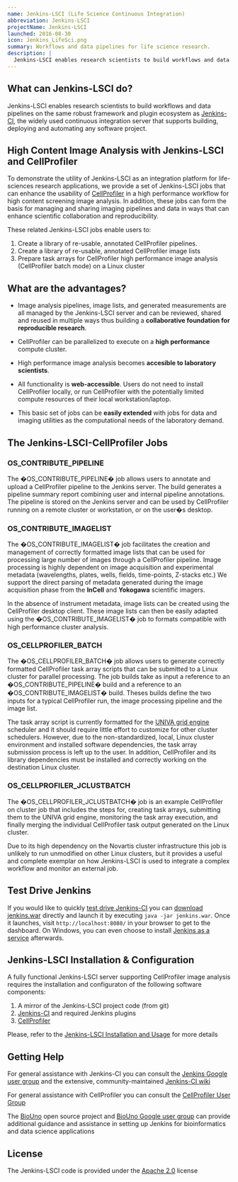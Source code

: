 ```yaml
---
name: Jenkins-LSCI (Life Science Continuous Integration)
abbreviation: Jenkins-LSCI
projectName: Jenkins-LSCI
launched: 2016-08-30
icon: Jenkins_LifeSci.png
summary: Workflows and data pipelines for life science research.
description: |
  Jenkins-LSCI enables research scientists to build workflows and data pipelines on the same robust framework and plugin ecosystem as Jenkins-CI the widely used continuous integration server that supports building, deploying and automating any software project.
---
```


## What can Jenkins-LSCI do?

Jenkins-LSCI enables research scientists to build workflows and data pipelines on the same robust framework and plugin ecosystem as [Jenkins-CI](https://jenkins.io/), the widely used continuous integration server that supports building, deploying and automating any software project.

## High Content Image Analysis with Jenkins-LSCI and CellProfiler

To demonstrate the utility of Jenkins-LSCI as an integration platform for life-sciences research applications, we provide a set of Jenkins-LSCI jobs that can enhance the usability of [CellProfiler](http://cellprofiler.org) in a  high performance workflow for high content screening image analysis. In addition, these jobs can form the basis for managing and sharing imaging pipelines and data in ways that can enhance scientific collaboration and reproducibility.

These related Jenkins-LSCI jobs enable users to:

1. Create a library of re-usable, annotated CellProfiler pipelines.
2. Create a library of re-usable, annotated  CellProfiler image lists
3. Prepare task arrays for CellProfiler high performance image analysis (CellProfiler batch mode) on a Linux cluster

## What are the advantages?

-   Image analysis pipelines, image lists, and generated measurements are all managed by the Jenkins-LSCI server and can be reviewed, shared and reused in multiple ways thus building a **collaborative foundation for reproducible research**.

-   CellProfiler can be parallelized to execute on a **high performance** compute cluster.
-   High performance image analysis becomes **accesible to laboratory scientists**.

-   All functionality is **web-accessible**. Users do not need to install CellProfiler locally, or run CellProfiler with the potentially limited compute resources of their local workstation/laptop.
-  This basic set of jobs can be **easily extended**  with jobs for data and imaging utilities as the computational needs of the laboratory demand.

## The Jenkins-LSCI-CellProfiler Jobs

### OS\_CONTRIBUTE\_PIPELINE

The �OS\_CONTRIBUTE\_PIPELINE� job allows users to annotate and upload a CellProfiler pipeline to the Jenkins server. The build generates a pipeline summary report combining user and internal pipeline annotations. The pipeline is stored on the Jenkins server and can be used by CellProfiler running on a remote cluster or workstation, or on the user�s desktop.

### OS\_CONTRIBUTE\_IMAGELIST

The �OS\_CONTRIBUTE\_IMAGELIST� job facilitates the creation and management of correctly formatted image lists that can be used for processing large number of images through a CellProfiler pipeline. Image processing is highly dependent on image acquisition and experimental metadata (wavelengths, plates, wells, fields, time-points, Z-stacks etc.) We support the direct parsing of metadata generated during the image acquisition phase from the **InCell** and **Yokogawa** scientific imagers.


In the absence of instrument metadata, image lists can be created using the CellProfiler desktop client. These image lists can then be easily adapted using the �OS\_CONTRIBUTE\_IMAGELIST� job to formats compatible with high performance cluster analysis.

### OS\_CELLPROFILER\_BATCH

The �OS\_CELLPROFILER\_BATCH� job allows users to generate correctly formatted CellProfiler task array scripts that can be submitted to a Linux cluster for parallel processing. The job builds take as input a reference to an �OS\_CONTRIBUTE\_PIPELINE� build and a reference to an �OS\_CONTRIBUTE\_IMAGELIST� build. Theses builds define the two inputs for a typical CellProfiler run, the image processing pipeline and the image list.

The task array script is currently formatted for the [UNIVA grid engine](http://www.univa.com/products/) scheduler and it should require little effort to customize for other cluster schedulers. However, due to the non-standardized, local, Linux cluster environment and installed software dependencies, the task array submission process is left up to the user. In addition, CellProfiler and its library dependencies must be installed and correctly working on the destination Linux cluster.

### OS\_CELLPROFILER\_JCLUSTBATCH

The �OS\_CELLPROFILER\_JCLUSTBATCH� job is an example CellProfiler on cluster job that includes the steps for, creating task arrays, submitting them to the UNIVA grid engine, monitoring the task array execution, and finally merging the individual CellProfiler task output generated on the Linux cluster.

Due to its high dependency on the Novartis cluster infrastructure this job is unlikely to run unmodified on other Linux clusters, but it provides a useful and complete exemplar on how Jenkins-LSCI is used to integrate a complex workflow and monitor an external job.


## Test Drive Jenkins

If you would like to quickly [test drive Jenkins-CI](https://wiki.jenkins-ci.org/display/JENKINS/Meet+Jenkins) you can [download jenkins.war](http://mirrors.jenkins-ci.org/war/latest/jenkins.war) directly and launch it by executing ```java -jar jenkins.war```.  Once it launches, visit ```http://localhost:8080/``` in your browser to get to the dashboard. On Windows, you can even choose to install [Jenkins as a service](https://wiki.jenkins-ci.org/display/JENKINS/Installing+Jenkins+as+a+Windows+service) afterwards.

## Jenkins-LSCI Installation & Configuration

A fully functional Jenkins-LSCI server supporting CellProfiler image analysis requires the installation and configuraton of the following software components:

 1. A mirror of the Jenkins-LSCI project code (from git)
 2. [Jenkins-CI](https://jenkins.io/) and required Jenkins plugins
 3. [CellProfiler](http://cellprofiler.org)


Please, refer to the [Jenkins-LSCI Installation and Usage](./userContent/docs/installation_and_use.html) for more details

## Getting Help

For general assistance with Jenkins-CI you can consult the [Jenkins Google user group](https://groups.google.com/forum/#!forum/jenkinsci-users) and the extensive, community-maintained [Jenkins-CI wiki](https://wiki.jenkins-ci.org/display/JENKINS/Use+Jenkins)

For general assistance with CellProfiler you can consult the [CellProfiler User Group](http://forum.cellprofiler.org/)

The [BioUno](http://biouno.org) open source project and [BioUno Google user group](https://groups.google.com/forum/#!forum/biouno-users) can provide additional guidance and assistance in setting up Jenkins for bioinformatics and data science applications

## License

The Jenkins-LSCI code is provided under the [Apache 2.0](http://www.apache.org/licenses/LICENSE-2.0.txt) license
